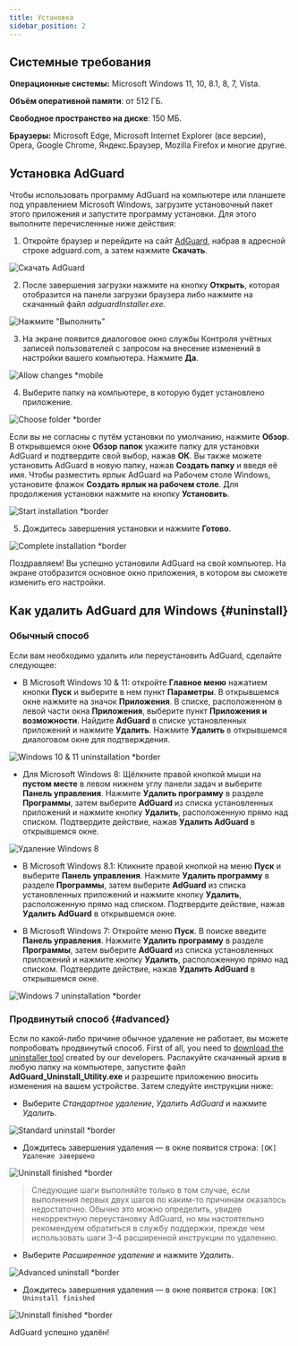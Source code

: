 ```yaml
---
title: Установка
sidebar_position: 2
---
```


## Системные требования

**Операционные системы:** Microsoft Windows 11, 10, 8.1, 8, 7, Vista.

**Объём оперативной памяти**: от 512 ГБ.

**Свободное пространство на диске**: 150 МБ.

**Браузеры:** Microsoft Edge, Microsoft Internet Explorer (все версии), Opera, Google Chrome, Яндекс.Браузер, Mozilla Firefox и многие другие.

## Установка AdGuard

Чтобы использовать программу AdGuard на компьютере или планшете под управлением Microsoft Windows, загрузите установочный пакет этого приложения и запустите программу установки. Для этого выполните перечисленные ниже действия:

1) Откройте браузер и перейдите на сайт [AdGuard](http://adguard.com), набрав в адресной строке adguard.com, а затем нажмите **Скачать**.

![Скачать AdGuard](https://cdn.adtidy.org/content/kb/ad_blocker/windows/installation/download-from-website.png)

2) После завершения загрузки нажмите на кнопку **Открыть**, которая отобразится на панели загрузки браузера либо нажмите на скачанный файл *adguardInstaller.exe*.

![Нажмите "Выполнить"](https://cdn.adtidy.org/content/kb/ad_blocker/windows/installation/click-download.png)

3) На экране появится диалоговое окно службы Контроля учётных записей пользователей с запросом на внесение изменений в настройки вашего компьютера.  Нажмите **Да**.

![Allow changes *mobile](https://cdn.adtidy.org/content/kb/ad_blocker/windows/installation/allow-changes.png)

4) Выберите папку на компьютере, в которую будет установлено приложение.

![Choose folder *border](https://cdn.adtidy.org/content/kb/ad_blocker/windows/installation/install-wizard.png)

Если вы не согласны с путём установки по умолчанию, нажмите **Обзор**. В открывшемся окне **Обзор папок** укажите папку для установки AdGuard и подтвердите свой выбор, нажав **ОК**. Вы также можете установить AdGuard в новую папку, нажав **Создать папку** и введя её имя. Чтобы разместить ярлык AdGuard на Рабочем столе Windows, установите флажок **Создать ярлык на рабочем столе**. Для продолжения установки нажмите на кнопку **Установить**.

![Start installation *border](https://cdn.adtidy.org/content/kb/ad_blocker/windows/installation/start-install.png)

5) Дождитесь завершения установки и нажмите **Готово**.

![Complete installation *border](https://cdn.adtidy.org/content/kb/ad_blocker/windows/installation/finish-install.png)

Поздравляем! Вы успешно установили AdGuard на свой компьютер. На экране отобразится основное окно приложения, в котором вы сможете изменить его настройки.

## Как удалить AdGuard для Windows {#uninstall}

### Обычный способ

Если вам необходимо удалить или переустановить AdGuard, сделайте следующее:

* В Microsoft Windows 10 & 11: откройте **Главное меню** нажатием кнопки **Пуск** и выберите в нем пункт **Параметры**. В открывшемся окне нажмите на значок **Приложения**. В списке, расположенном в левой части окна **Приложения**, выберите пункт **Приложения и возможности**. Найдите **AdGuard** в списке установленных приложений и нажмите **Удалить**. Нажмите **Удалить** в открывшемся диалоговом окне для подтверждения.

![Windows 10 & 11 uninstallation *border](https://cdn.adtidy.org/content/kb/ad_blocker/windows/installation/win10-uninstall.png)

* Для Microsoft Windows 8: Щёлкните правой кнопкой мыши на **пустом месте** в левом нижнем углу панели задач и выберите **Панель управления**. Нажмите **Удалить программу** в разделе **Программы**, затем выберите **AdGuard** из списка установленных приложений и нажмите кнопку **Удалить**, расположенную прямо над списком. Подтвердите действие, нажав **Удалить AdGuard** в открывшемся окне.

![Удаление Windows 8](https://cdn.adtidy.org/content/kb/ad_blocker/windows/installation/win8-uninstall.png)

* В Microsoft Windows 8.1: Кликните правой кнопкой на меню **Пуск** и выберите **Панель управления**. Нажмите **Удалить программу** в разделе **Программы**, затем выберите **AdGuard** из списка установленных приложений и нажмите кнопку **Удалить**, расположенную прямо над списком. Подтвердите действие, нажав **Удалить AdGuard** в открывшемся окне.

* В Microsoft Windows 7: Откройте меню **Пуск**. В поиске введите **Панель управления**. Нажмите **Удалить программу** в разделе **Программы**, затем выберите **AdGuard** из списка установленных приложений и нажмите кнопку **Удалить**, расположенную прямо над списком. Подтвердите действие, нажав **Удалить AdGuard** в открывшемся окне.

![Windows 7 uninstallation *border](https://cdn.adtidy.org/content/kb/ad_blocker/windows/installation/win7-uninstall.png)

### Продвинутый способ {#advanced}

Если по какой-либо причине обычное удаление не работает, вы можете попробовать продвинутый способ. First of all, you need to [download the uninstaller tool](https://cdn.adtidy.org/public/Adguard/tools/Uninstall_Utility.zip) created by our developers. Распакуйте скачанный архив в любую папку на компьютере, запустите файл **AdGuard_Uninstall_Utility.exe** и разрешите приложению вносить изменения на вашем устройстве. Затем следуйте инструкции ниже:

* Выберите *Стандартное удаление*, *Удалить AdGuard* и нажмите *Удалить*.

![Standard uninstall *border](https://cdn.adtidy.org/content/kb/ad_blocker/windows/installation/standard-uninstall.png)

* Дождитесь завершения удаления — в окне появится строка: `[OK] Удаление завершено`

![Uninstall finished *border](https://cdn.adtidy.org/content/kb/ad_blocker/windows/installation/standard-uninstall-2.png)

> Следующие шаги выполняйте только в том случае, если выполнения первых двух шагов по каким-то причинам оказалось недостаточно. Обычно это можно определить, увидев некорректную переустановку AdGuard, но мы настоятельно рекомендуем обратиться в службу поддержки, прежде чем использовать шаги 3–4 расширенной инструкции по удалению.

* Выберите *Расширенное удаление* и нажмите *Удалить*.

![Advanced uninstall *border](https://cdn.adtidy.org/content/kb/ad_blocker/windows/installation/advanced-uninstall.png)

* Дождитесь завершения удаления — в окне появится строка: `[OK] Uninstall finished`

![Uninstall finished *border](https://cdn.adtidy.org/content/kb/ad_blocker/windows/installation/advanced-uninstall-2.png)

AdGuard успешно удалён!